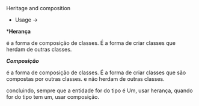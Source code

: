 </h1> Heritage and composition

- Usage &#x2192;

***Herança**

</span> é a forma de composição de classes. É a forma de criar classes que herdam de outras classes.

***Composição***

</span> é a forma de composição de classes. É a forma de criar classes que são compostas por outras classes. e não herdam de outras classes.


</span> concluindo, sempre que a entidade for do tipo é Um, usar herança, quando for do tipo tem um, usar composição. 